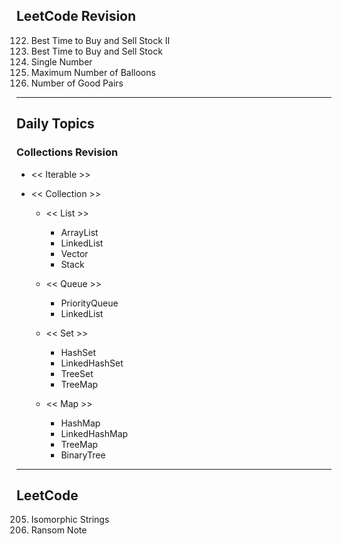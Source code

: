 ## LeetCode Revision

122. Best Time to Buy and Sell Stock II
123. Best Time to Buy and Sell Stock
124. Single Number
125. Maximum Number of Balloons
126. Number of Good Pairs

---

## Daily Topics

### Collections Revision

- << Iterable >>
- << Collection >>

  - << List >>

    - ArrayList
    - LinkedList
    - Vector
    - Stack

  - << Queue >>

    - PriorityQueue
    - LinkedList

  - << Set >>

    - HashSet
    - LinkedHashSet
    - TreeSet
    - TreeMap

  - << Map >>
    - HashMap
    - LinkedHashMap
    - TreeMap
    - BinaryTree

---

## LeetCode

205. Isomorphic Strings
206. Ransom Note
